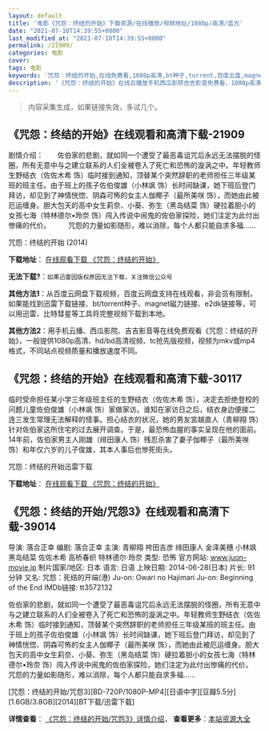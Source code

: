 ```yaml
---
layout: default
title: '电影《咒怨：终结的开始》下载资源/在线播放/视频地址/1080p/高清/蓝光'
date: "2021-07-10T14:39:55+0800"
last_modified_at: "2021-07-10T14:39:55+0800"
permalink: /21909/
categories: 电影
cover:
tags: 电影
keywords: '咒怨：终结的开始,在线免费看,1080p高清,bt种子,torrent,百度云盘,magnet,磁力链,迅雷下载资源'
description: '《咒怨：终结的开始》在线云播放手机西瓜影院吉吉影音免费看，1080p高清bd/hd未删减完整版和tc抢先枪版，mkv/mp4格式，附带bt/torrent种子、magnet/磁力链、百度云盘、网盘资源迅雷下载链接'
---
```


>内容采集生成，如果链接失效，多试几个。


## 《咒怨：终结的开始》在线观看和高清下载-21909

剧情介绍：　　佐伯家的悲剧，就如同一个遭受了最恶毒诅咒后永远无法摆脱的怪圈，所有无意中与之建立联系的人们全被卷入了死亡和恐怖的漩涡之中。年轻教师生野结衣（佐佐木希 饰）临时接到通知，顶替某个突然辞职的老师担任三年级某班的班主任。由于班上的孩子佐伯俊雄（小林飒 饰）长时间缺课，她下班后登门拜访，却见到了神情恍惚、阴森可怖的女主人伽椰子（最所美咲 饰），而她由此被厄运缠身。胆大包天的高中女生莉奈、小葵、弥生（黑岛结菜 饰）硬拉着胆小的女孩七海（特林德尔•玲奈 饰）闯入传说中闹鬼的佐伯家探险，她们注定为此付出惨痛的代价。  　　咒怨的力量如影随形，难以消除，每个人都只能自求多福……


咒怨：终结的开始 (2014)

**下载地址**： [在线观看下载 《咒怨：终结的开始》](https://www.btbtdy.me/btdy/dy848.html) 


**无法下载?**：`如果迅雷因版权原因无法下载，关注微信公众号 `

**其他方法1**：从百度云网盘下载视频，百度云网盘支持在线观看，非会员有限制，如果能找到迅雷下载链接、bt/torrent种子、magnet磁力链接、e2dk链接等，可以用迅雷、比特彗星等工具将完整视频下载到本地。

**其他方法2**：用手机云播、西瓜影院、吉吉影音等在线免费观看《咒怨：终结的开始》，一般提供1080p高清、hd/bd高清视频、tc抢先版视频，视频为mkv或mp4格式，不同站点视频质量和播放速度不同。


## 《咒怨：终结的开始》在线观看和高清下载-30117

临时受命担任某小学三年级班主任的生野结衣（佐佐木希 饰），决定去拒绝登校的问题儿童佐伯俊雄（小林飒 饰）家做家访。谁知在家访日之后，结衣身边便接二连三发生常理无法解释的怪事。担心结衣的状况，她的男友宮越直人（青柳翔 饰）针对佐伯家这所住宅的过去展开调查。于是，最恐怖血腥的事实呈现在他的面前。14年前，佐伯家男主人刚雄（绯田康人 饰）残忍杀害了妻子伽椰子（最所美咲 饰）和年仅六岁的儿子俊雄，其本人事后也惨死街头。


咒怨：终结的开始迅雷下载

**下载地址**： [在线观看下载 《咒怨：终结的开始》](https://www.993dy.com//vod-detail-id-18545.html) 


## 《咒怨：终结的开始/咒怨3》在线观看和高清下载-39014

导演: 落合正幸 编剧: 落合正幸 主演: 青柳翔 袴田吉彦 绯田康人 金泽美穗 小林飒 黑岛结菜 佐佐木希 高桥春织 特林德尔·玲奈 类型: 恐怖 官方网站: www.juon-movie.jp 制片国家/地区: 日本 语言: 日语 上映日期: 2014-06-28(日本) 片长: 91分钟 又名: 咒怨：死结的开端(港) Ju-on: Owari no Hajimari Ju-on: Beginning of the End IMDb链接: tt3572132

佐伯家的悲剧，就如同一个遭受了最恶毒诅咒后永远无法摆脱的怪圈，所有无意中与之建立联系的人们全被卷入了死亡和恐怖的漩涡之中。年轻教师生野结衣（佐佐木希 饰）临时接到通知，顶替某个突然辞职的老师担任三年级某班的班主任。由于班上的孩子佐伯俊雄（小林飒 饰）长时间缺课，她下班后登门拜访，却见到了神情恍惚、阴森可怖的女主人伽椰子（最所美咲 饰），而她由此被厄运缠身。胆大包天的高中女生莉奈、小葵、弥生（黑岛结菜 饰）硬拉着胆小的女孩七海（特林德尔•玲奈 饰）闯入传说中闹鬼的佐伯家探险，她们注定为此付出惨痛的代价。 咒怨的力量如影随形，难以消除，每个人都只能自求多福……


[咒怨：终结的开始/咒怨3][BD-720P/1080P-MP4][日语中字][豆瓣5.5分][1.6GB/3.8GB][2014][BT下载/迅雷下载]

**详情查看**： [《咒怨：终结的开始/咒怨3》详情介绍](/movie/39014/)， **查看更多**：[本站资源大全](/movie/t/all/)

